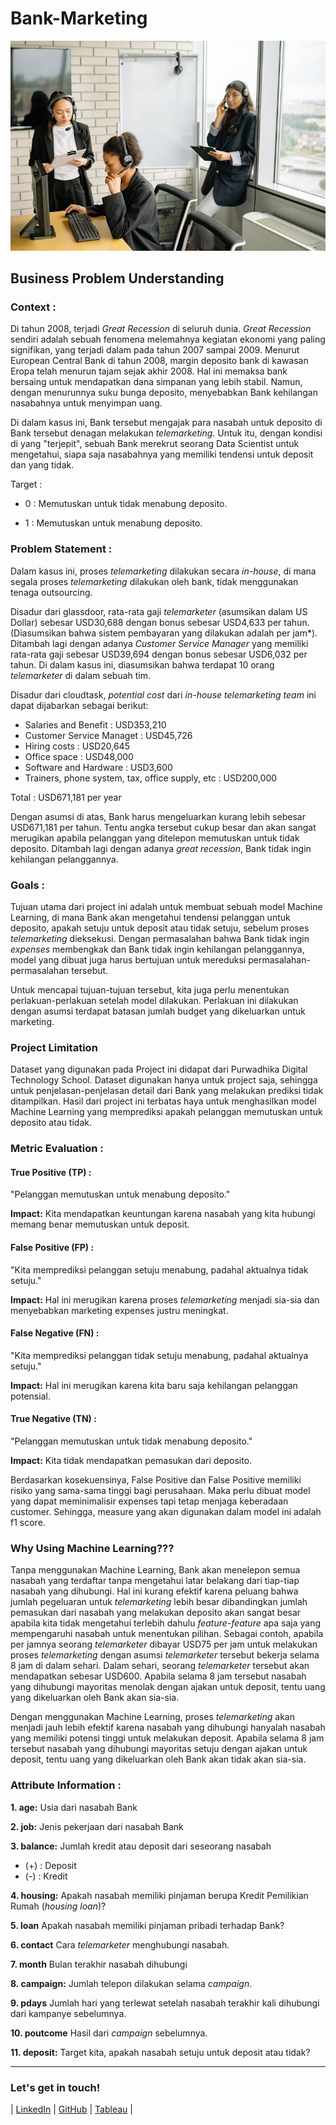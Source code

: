 # Bank-Marketing

![](https://github.com/baressiym/Bank-Marketing/blob/main/telemarketing.jpg)



## Business Problem Understanding


### Context :

Di tahun 2008, terjadi *Great Recession* di seluruh dunia. *Great Recession* sendiri adalah sebuah fenomena melemahnya kegiatan ekonomi yang paling signifikan, yang terjadi dalam pada tahun 2007 sampai 2009. Menurut European Central Bank di tahun 2008, margin deposito bank di kawasan Eropa telah menurun tajam sejak akhir 2008. Hal ini memaksa bank bersaing untuk mendapatkan dana simpanan yang lebih stabil. Namun, dengan menurunnya suku bunga deposito, menyebabkan Bank kehilangan nasabahnya untuk menyimpan uang.

Di dalam kasus ini, Bank tersebut mengajak para nasabah untuk deposito di Bank tersebut denagan melakukan *telemarketing*. Untuk itu, dengan kondisi di yang "terjepit", sebuah Bank merekrut seorang Data Scientist untuk mengetahui, siapa saja nasabahnya yang memiliki tendensi untuk deposit dan yang tidak.

Target :
- 0 : Memutuskan untuk tidak menabung deposito. 

- 1 : Memutuskan untuk menabung deposito.


### Problem Statement :

Dalam kasus ini, proses *telemarketing* dilakukan secara *in-house*, di mana segala proses *telemarketing* dilakukan oleh bank, tidak menggunakan tenaga outsourcing. 

Disadur dari glassdoor, rata-rata gaji *telemarketer* (asumsikan dalam US Dollar) sebesar USD30,688 dengan bonus sebesar USD4,633 per tahun. (Diasumsikan bahwa sistem pembayaran yang dilakukan adalah per jam*). Ditambah lagi dengan adanya *Customer Service Manager* yang memiliki rata-rata gaji sebesar USD39,694 dengan bonus sebesar USD6,032 per tahun. Di dalam kasus ini, diasumsikan bahwa terdapat 10 orang *telemarketer* di dalam sebuah tim. 

Disadur dari cloudtask, *potential cost* dari *in-house telemarketing team* ini dapat dijabarkan sebagai berikut:

- Salaries and Benefit : USD353,210
- Customer Service Managet : USD45,726
- Hiring costs : USD20,645
- Office space : USD48,000
- Software and Hardware : USD3,600
- Trainers, phone system, tax, office supply, etc : USD200,000

Total : USD671,181 per year

Dengan asumsi di atas, Bank harus mengeluarkan kurang lebih sebesar USD671,181 per tahun. Tentu angka tersebut cukup besar dan akan sangat merugikan apabila pelanggan yang ditelepon memutuskan untuk tidak deposito. Ditambah lagi dengan adanya *great recession*, Bank tidak ingin kehilangan pelanggannya.


### Goals :

Tujuan utama dari project ini adalah untuk membuat sebuah model Machine Learning, di mana Bank akan mengetahui tendensi pelanggan untuk deposito, apakah setuju untuk deposit atau tidak setuju, sebelum proses *telemarketing* dieksekusi. Dengan permasalahan bahwa Bank tidak ingin *expenses* membengkak dan Bank tidak ingin kehilangan pelanggannya, model yang dibuat juga harus bertujuan untuk mereduksi permasalahan-permasalahan tersebut.

Untuk mencapai tujuan-tujuan tersebut, kita juga perlu menentukan perlakuan-perlakuan setelah model dilakukan. Perlakuan ini dilakukan dengan asumsi terdapat batasan jumlah budget yang dikeluarkan untuk marketing.


### Project Limitation
Dataset yang digunakan pada Project ini didapat dari Purwadhika Digital Technology School. Dataset digunakan hanya untuk project saja, sehingga untuk penjelasan-penjelasan detail dari Bank yang melakukan prediksi tidak ditampilkan. Hasil dari project ini terbatas haya untuk menghasilkan model Machine Learning yang memprediksi apakah pelanggan memutuskan untuk deposito atau tidak.


### Metric Evaluation :
#### True Positive (TP) : 

"Pelanggan memutuskan untuk menabung deposito."

**Impact:** Kita mendapatkan keuntungan karena nasabah yang kita hubungi memang benar memutuskan untuk deposit.

#### False Positive (FP) : 

"Kita memprediksi pelanggan setuju menabung, padahal aktualnya tidak setuju."

**Impact:** Hal ini merugikan karena proses *telemarketing* menjadi sia-sia dan menyebabkan marketing expenses justru meningkat.

#### False Negative (FN) : 

"Kita memprediksi pelanggan tidak setuju menabung, padahal aktualnya setuju."

**Impact:** Hal ini merugikan karena kita baru saja kehilangan pelanggan potensial.

#### True Negative (TN) : 

"Pelanggan memutuskan untuk tidak menabung deposito."

**Impact:** Kita tidak mendapatkan pemasukan dari deposito.

Berdasarkan kosekuensinya, False Positive dan False Positive memiliki risiko yang sama-sama tinggi bagi perusahaan. Maka perlu dibuat model yang dapat meminimalisir expenses tapi tetap menjaga keberadaan customer. Sehingga, measure yang akan digunakan dalam model ini adalah f1 score.


### Why Using Machine Learning???

Tanpa menggunakan Machine Learning, Bank akan menelepon semua nasabah yang terdaftar tanpa mengetahui latar belakang dari tiap-tiap nasabah yang dihubungi. Hal ini kurang efektif karena peluang bahwa jumlah pegeluaran untuk *telemarketing* lebih besar dibandingkan jumlah pemasukan dari nasabah yang melakukan deposito akan sangat besar apabila kita tidak mengetahui terlebih dahulu *feature-feature* apa saja yang mempengaruhi nasabah untuk menentukan pilihan. Sebagai contoh, apabila per jamnya seorang *telemarketer* dibayar USD75 per jam untuk melakukan proses *telemarketing* dengan asumsi *telemarketer* tersebut bekerja selama 8 jam di dalam sehari. Dalam sehari, seorang *telemarketer* tersebut akan mendapatkan sebesar USD600. Apabila selama 8 jam tersebut nasabah yang dihubungi mayoritas menolak dengan ajakan untuk deposit, tentu uang yang dikeluarkan oleh Bank akan sia-sia.

Dengan menggunakan Machine Learning, proses *telemarketing* akan menjadi jauh lebih efektif karena nasabah yang dihubungi hanyalah nasabah yang memiliki potensi tinggi untuk melakukan deposit. Apabila selama 8 jam tersebut nasabah yang dihubungi mayoritas setuju dengan ajakan untuk deposit, tentu uang yang dikeluarkan oleh Bank akan tidak akan sia-sia.


### Attribute Information :
**1. age:**
Usia dari nasabah Bank

**2. job:**
Jenis pekerjaan dari nasabah Bank

**3. balance:**
Jumlah kredit atau deposit dari seseorang nasabah
- (+) : Deposit
- (-) : Kredit

**4. housing:**
Apakah nasabah memiliki pinjaman berupa Kredit Pemilikian Rumah (*housing loan*)? 

**5. loan**
Apakah nasabah memiliki pinjaman pribadi terhadap Bank?

**6. contact**
Cara *telemarketer* menghubungi nasabah.

**7. month**
Bulan terakhir nasabah dihubungi

**8. campaign:**
Jumlah telepon dilakukan selama *campaign*.

**9. pdays**
Jumlah hari yang terlewat setelah nasabah terakhir kali dihubungi dari kampanye sebelumnya.

**10. poutcome**
Hasil dari *campaign* sebelumnya.

**11. deposit:**
Target kita, apakah nasabah setuju untuk deposit atau tidak?



---

### Let's get in touch!

|  [LinkedIn](https://www.linkedin.com/in/baressi/)  |  [GitHub](https://github.com/baressiym)  | [Tableau](https://public.tableau.com/app/profile/baressi.yehezkiel) |
